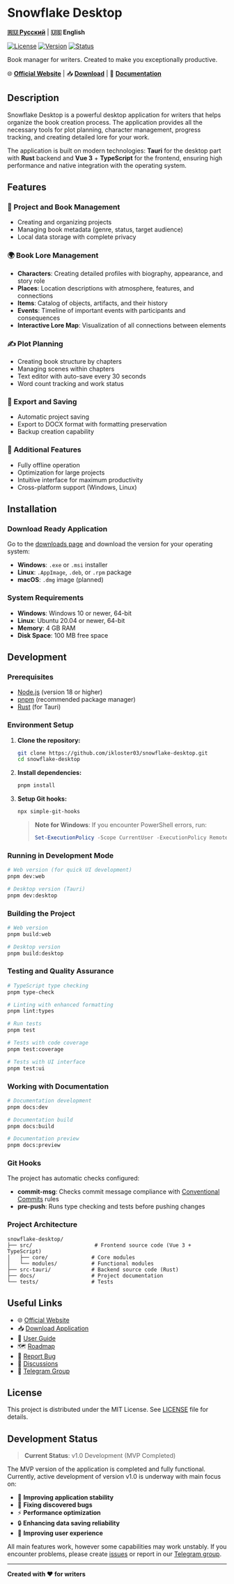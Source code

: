 # Snowflake Desktop

**[🇷🇺 Русский](README.md)** | **🇺🇸 English**

[![License](https://img.shields.io/badge/license-MIT-blue.svg)](LICENSE) [![Version](https://img.shields.io/github/v/release/ikloster03/snowflake-desktop)](https://github.com/ikloster03/snowflake-desktop/releases) [![Status](https://img.shields.io/badge/status-v1%20development-green.svg)](https://snowflake.ikloster.tech)

Book manager for writers. Created to make you exceptionally productive.

🌐 **[Official Website](https://snowflake.ikloster.tech/en)** | 📥 **[Download](https://snowflake.ikloster.tech/en/downloads)** | 📖 **[Documentation](https://snowflake.ikloster.tech/en/user-guide)**

## Description

Snowflake Desktop is a powerful desktop application for writers that helps organize the book creation process. The application provides all the necessary tools for plot planning, character management, progress tracking, and creating detailed lore for your work.

The application is built on modern technologies: **Tauri** for the desktop part with **Rust** backend and **Vue 3** + **TypeScript** for the frontend, ensuring high performance and native integration with the operating system.

## Features

### 📖 Project and Book Management
- Creating and organizing projects
- Managing book metadata (genre, status, target audience)
- Local data storage with complete privacy

### 🌍 Book Lore Management
- **Characters**: Creating detailed profiles with biography, appearance, and story role
- **Places**: Location descriptions with atmosphere, features, and connections
- **Items**: Catalog of objects, artifacts, and their history
- **Events**: Timeline of important events with participants and consequences
- **Interactive Lore Map**: Visualization of all connections between elements

### ✍️ Plot Planning
- Creating book structure by chapters
- Managing scenes within chapters
- Text editor with auto-save every 30 seconds
- Word count tracking and work status

### 💾 Export and Saving
- Automatic project saving
- Export to DOCX format with formatting preservation
- Backup creation capability

### 🔧 Additional Features
- Fully offline operation
- Optimization for large projects
- Intuitive interface for maximum productivity
- Cross-platform support (Windows, Linux)

## Installation

### Download Ready Application

Go to the [downloads page](https://snowflake.ikloster.tech/en/downloads) and download the version for your operating system:

- **Windows**: `.exe` or `.msi` installer
- **Linux**: `.AppImage`, `.deb`, or `.rpm` package
- **macOS**: `.dmg` image (planned)

### System Requirements

- **Windows**: Windows 10 or newer, 64-bit
- **Linux**: Ubuntu 20.04 or newer, 64-bit
- **Memory**: 4 GB RAM
- **Disk Space**: 100 MB free space

## Development

### Prerequisites

- [Node.js](https://nodejs.org/) (version 18 or higher)
- [pnpm](https://pnpm.io/) (recommended package manager)
- [Rust](https://rustup.rs/) (for Tauri)

### Environment Setup

1. **Clone the repository:**
   ```bash
   git clone https://github.com/ikloster03/snowflake-desktop.git
   cd snowflake-desktop
   ```

2. **Install dependencies:**
   ```bash
   pnpm install
   ```

3. **Setup Git hooks:**
   ```bash
   npx simple-git-hooks
   ```

   > **Note for Windows**: If you encounter PowerShell errors, run:
   > ```powershell
   > Set-ExecutionPolicy -Scope CurrentUser -ExecutionPolicy RemoteSigned
   > ```

### Running in Development Mode

```bash
# Web version (for quick UI development)
pnpm dev:web

# Desktop version (Tauri)
pnpm dev:desktop
```

### Building the Project

```bash
# Web version
pnpm build:web

# Desktop version
pnpm build:desktop
```

### Testing and Quality Assurance

```bash
# TypeScript type checking
pnpm type-check

# Linting with enhanced formatting
pnpm lint:types

# Run tests
pnpm test

# Tests with code coverage
pnpm test:coverage

# Tests with UI interface
pnpm test:ui
```

### Working with Documentation

```bash
# Documentation development
pnpm docs:dev

# Documentation build
pnpm docs:build

# Documentation preview
pnpm docs:preview
```

### Git Hooks

The project has automatic checks configured:

- **commit-msg**: Checks commit message compliance with [Conventional Commits](https://www.conventionalcommits.org/) rules
- **pre-push**: Runs type checking and tests before pushing changes

### Project Architecture

```
snowflake-desktop/
├── src/                    # Frontend source code (Vue 3 + TypeScript)
│   ├── core/              # Core modules
│   └── modules/           # Functional modules
├── src-tauri/             # Backend source code (Rust)
├── docs/                  # Project documentation
└── tests/                 # Tests
```

## Useful Links

- 🌐 [Official Website](https://snowflake.ikloster.tech/en)
- 📥 [Download Application](https://snowflake.ikloster.tech/en/downloads)
- 📖 [User Guide](https://snowflake.ikloster.tech/en/user-guide)
- 🗺️ [Roadmap](https://snowflake.ikloster.tech/en/roadmap)
- 🐛 [Report Bug](https://github.com/ikloster03/snowflake-desktop/issues)
- 💬 [Discussions](https://github.com/ikloster03/snowflake-desktop/discussions)
- 📱 [Telegram Group](https://t.me/snowflake_desktop)

## License

This project is distributed under the MIT License. See [LICENSE](LICENSE) file for details.

## Development Status

> **Current Status**: v1.0 Development (MVP Completed)

The MVP version of the application is completed and fully functional. Currently, active development of version v1.0 is underway with main focus on:

- 🔧 **Improving application stability**
- 🐛 **Fixing discovered bugs**
- ⚡ **Performance optimization**
- 🔒 **Enhancing data saving reliability**
- 🎨 **Improving user experience**

All main features work, however some capabilities may work unstably. If you encounter problems, please create [issues](https://github.com/ikloster03/snowflake-desktop/issues) or report in our [Telegram group](https://t.me/snowflake_desktop).

---

**Created with ❤️ for writers** 
